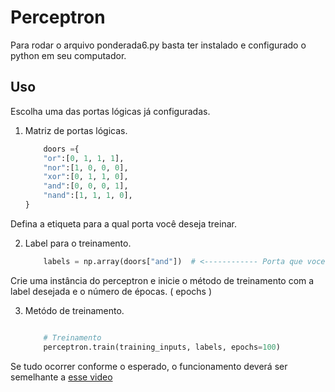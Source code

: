 # Perceptron

Para rodar o arquivo ponderada6.py basta ter instalado e configurado o python em seu computador.


## Uso

Escolha uma das portas lógicas já configuradas.

1. Matriz de portas lógicas.
    ```python
        doors ={
        "or":[0, 1, 1, 1],
        "nor":[1, 0, 0, 0],
        "xor":[0, 1, 1, 0],
        "and":[0, 0, 0, 1],
        "nand":[1, 1, 1, 0],
    }

Defina a etiqueta para a qual porta você deseja treinar.


2. Label para o treinamento.
    ```python
        labels = np.array(doors["and"])  # <------------ Porta que voce deseja treinar

Crie uma instância do perceptron e inicie o método de treinamento com a label desejada e o número de épocas. ( epochs )

3. Metódo de treinamento.
    ```python

        # Treinamento
        perceptron.train(training_inputs, labels, epochs=100)

Se tudo ocorrer conforme o esperado, o funcionamento deverá ser semelhante a [esse video](https://clipchamp.com/watch/U9H5EXHNqb8)
